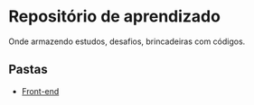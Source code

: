 # Repositório de aprendizado
Onde armazendo estudos, desafios, brincadeiras com códigos.

## Pastas

 - [Front-end](https://github.com/Marcosd3v/Meus-Aprendizados/tree/main/Front-End)
